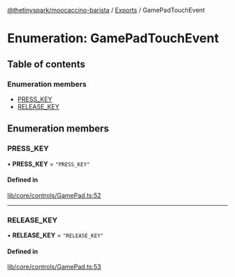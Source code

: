 [@thetinyspark/moocaccino-barista](../README.md) / [Exports](../modules.md) / GamePadTouchEvent

# Enumeration: GamePadTouchEvent

## Table of contents

### Enumeration members

- [PRESS\_KEY](GamePadTouchEvent.md#press_key)
- [RELEASE\_KEY](GamePadTouchEvent.md#release_key)

## Enumeration members

### PRESS\_KEY

• **PRESS\_KEY** = `"PRESS_KEY"`

#### Defined in

[lib/core/controls/GamePad.ts:52](https://github.com/thetinyspark/barista/blob/f0ed0f6e/lib/core/controls/GamePad.ts#L52)

___

### RELEASE\_KEY

• **RELEASE\_KEY** = `"RELEASE_KEY"`

#### Defined in

[lib/core/controls/GamePad.ts:53](https://github.com/thetinyspark/barista/blob/f0ed0f6e/lib/core/controls/GamePad.ts#L53)

